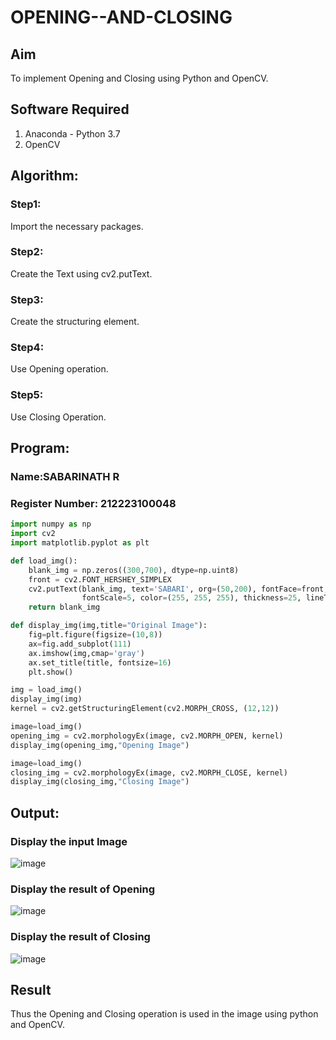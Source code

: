# OPENING--AND-CLOSING
## Aim
To implement Opening and Closing using Python and OpenCV.

## Software Required
1. Anaconda - Python 3.7
2. OpenCV

## Algorithm:
### Step1:
Import the necessary packages.

### Step2:
Create the Text using cv2.putText.

### Step3:
Create the structuring element.

### Step4:
Use Opening operation.

### Step5:
Use Closing Operation.

## Program:
### Name:SABARINATH R
### Register Number: 212223100048
``` Python
import numpy as np
import cv2
import matplotlib.pyplot as plt

def load_img():
    blank_img = np.zeros((300,700), dtype=np.uint8)
    front = cv2.FONT_HERSHEY_SIMPLEX
    cv2.putText(blank_img, text='SABARI', org=(50,200), fontFace=front, 
                fontScale=5, color=(255, 255, 255), thickness=25, lineType=cv2.LINE_AA)
    return blank_img

def display_img(img,title="Original Image"):
    fig=plt.figure(figsize=(10,8))
    ax=fig.add_subplot(111)
    ax.imshow(img,cmap='gray')
    ax.set_title(title, fontsize=16)
    plt.show()

img = load_img()
display_img(img)
kernel = cv2.getStructuringElement(cv2.MORPH_CROSS, (12,12))

image=load_img()
opening_img = cv2.morphologyEx(image, cv2.MORPH_OPEN, kernel)
display_img(opening_img,"Opening Image")

image=load_img()
closing_img = cv2.morphologyEx(image, cv2.MORPH_CLOSE, kernel)
display_img(closing_img,"Closing Image")
```
## Output:
### Display the input Image
![image](https://github.com/user-attachments/assets/537d4b59-2bb5-42b0-a644-20a8e511d1e9)


### Display the result of Opening
![image](https://github.com/user-attachments/assets/cdb10693-5a93-40ac-80d1-85cfed3a3820)


### Display the result of Closing
![image](https://github.com/user-attachments/assets/899d683a-b5f7-4a66-a4c8-7a7c3707d309)

## Result
Thus the Opening and Closing operation is used in the image using python and OpenCV.


